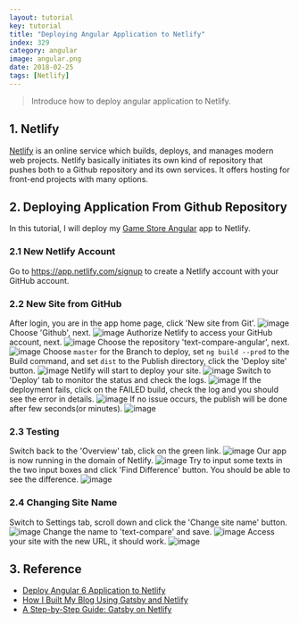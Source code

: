 ```yaml
---
layout: tutorial
key: tutorial
title: "Deploying Angular Application to Netlify"
index: 329
category: angular
image: angular.png
date: 2018-02-25
tags: [Netlify]
---
```


> Introduce how to deploy angular application to Netlify.

## 1. Netlify
[Netlify](https://www.netlify.com/) is an online service which builds, deploys, and manages modern web projects.  Netlify basically initiates its own kind of repository that pushes both to a Github repository and its own services. It offers hosting for front-end projects with many options.

## 2. Deploying Application From Github Repository
In this tutorial, I will deploy my [Game Store Angular](https://github.com/jojozhuang/game-store-angular) app to Netlify.
### 2.1 New Netlify Account
Go to https://app.netlify.com/signup to create a Netlify account with your GitHub account.
### 2.2 New Site from GitHub
After login, you are in the app home page, click 'New site from Git'.
![image](/public/tutorials/329/app.png)
Choose 'Github', next.
![image](/public/tutorials/329/newsite.png)
Authorize Netlify to access your GitHub account, next.
![image](/public/tutorials/329/authorize.png)
Choose the repository 'text-compare-angular', next.
![image](/public/tutorials/329/repository.png)
Choose `master` for the Branch to deploy, set `ng build --prod` to the Build command, and set `dist` to the Publish directory, click the 'Deploy site' button.
![image](/public/tutorials/329/options.png)
Netlify will start to deploy your site.
![image](/public/tutorials/329/inprogress.png)
Switch to 'Deploy' tab to monitor the status and check the logs.
![image](/public/tutorials/329/monitor.png)
If the deployment fails, click on the FAILED build, check the log and you should see the error in details.
![image](/public/tutorials/329/errorlog.png)
If no issue occurs, the publish will be done after few seconds(or minutes).
![image](/public/tutorials/329/published.png)
### 2.3 Testing
Switch back to the 'Overview' tab, click on the green link.
![image](/public/tutorials/329/overview.png)
Our app is now running in the domain of Netlify.
![image](/public/tutorials/329/diff.png)
Try to input some texts in the two input boxes and click 'Find Difference' button. You should be able to see the difference.
![image](/public/tutorials/329/compare.png)
### 2.4 Changing Site Name
Switch to Settings tab, scroll down and click the 'Change site name' button.
![image](/public/tutorials/329/settings.png)
Change the name to 'text-compare' and save.
![image](/public/tutorials/329/changename.png)
Access your site with the new URL, it should work.
![image](/public/tutorials/329/newname.png)

## 3. Reference
* [Deploy Angular 6 Application to Netlify](https://medium.com/@geeksamu/deploy-angular-6-application-to-netlify-60b39b9df61c)
* [How I Built My Blog Using Gatsby and Netlify](https://blog.pavsidhu.com/how-i-built-my-blog-using-gatsby-and-netlify/)
* [A Step-by-Step Guide: Gatsby on Netlify](https://www.netlify.com/blog/2016/02/24/a-step-by-step-guide-gatsby-on-netlify/)
